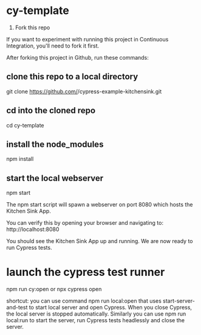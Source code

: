 # cy-template

1. Fork this repo

If you want to experiment with running this project in Continuous Integration, you'll need to fork it first.

After forking this project in Github, run these commands:

## clone this repo to a local directory
git clone https://github.com/<your-username>/cypress-example-kitchensink.git

## cd into the cloned repo
cd cy-template

## install the node_modules
npm install

## start the local webserver
npm start
  
The npm start script will spawn a webserver on port 8080 which hosts the Kitchen Sink App.

You can verify this by opening your browser and navigating to: http://localhost:8080

You should see the Kitchen Sink App up and running. We are now ready to run Cypress tests.

# launch the cypress test runner
  
npm run cy:open
  or 
npx cypress open
  
  
shortcut: you can use command npm run local:open that uses start-server-and-test to start local server and open Cypress. When you close Cypress, the local server is stopped automatically. Similarly you can use npm run local:run to start the server, run Cypress tests headlessly and close the server.


